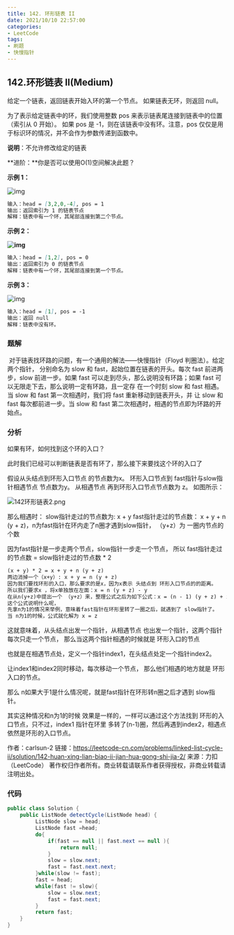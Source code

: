 ```yaml
---
title: 142. 环形链表 II
date: 2021/10/10 22:57:00
categories:
- LeetCode
tags:
- 刷题
- 快慢指针
---
```


## 142.环形链表 II(Medium)

给定一个链表，返回链表开始入环的第一个节点。 如果链表无环，则返回 null。

为了表示给定链表中的环，我们使用整数 pos 来表示链表尾连接到链表中的位置（索引从 0 开始）。 如果 pos 是 -1，则在该链表中没有环。注意，pos 仅仅是用于标识环的情况，并不会作为参数传递到函数中。

**说明**：不允许修改给定的链表

**进阶：**你是否可以使用O(1)空间解决此题？

**示例 1：**



![img](https://assets.leetcode-cn.com/aliyun-lc-upload/uploads/2018/12/07/circularlinkedlist.png)

```markdown
输入：head = [3,2,0,-4], pos = 1
输出：返回索引为 1 的链表节点
解释：链表中有一个环，其尾部连接到第二个节点。
```

**示例 2：**

**![img](https://assets.leetcode-cn.com/aliyun-lc-upload/uploads/2018/12/07/circularlinkedlist_test2.png)**

```markdown
输入：head = [1,2], pos = 0
输出：返回索引为 0 的链表节点
解释：链表中有一个环，其尾部连接到第一个节点。
```

**示例 3：**

![img](https://assets.leetcode-cn.com/aliyun-lc-upload/uploads/2018/12/07/circularlinkedlist_test3.png)

```markdown
输入：head = [1], pos = -1
输出：返回 null
解释：链表中没有环。
```



### 题解

​		对于链表找环路的问题，有一个通用的解法——快慢指针（Floyd 判圈法）。给定两个指针， 分别命名为 slow 和 fast，起始位置在链表的开头。每次 fast 前进两步，slow 前进一步。如果 fast 可以走到尽头，那么说明没有环路；如果 fast 可以无限走下去，那么说明一定有环路，且一定存 在一个时刻 slow 和 fast 相遇。当 slow 和 fast 第一次相遇时，我们将 fast 重新移动到链表开头，并 让 slow 和 fast 每次都前进一步。当 slow 和 fast 第二次相遇时，相遇的节点即为环路的开始点。

### 分析

如果有环，如何找到这个环的入口？

此时我们已经可以判断链表是否有环了，那么接下来要找这个环的入口了

假设从头结点到环形入口节点 的节点数为x。
环形入口节点到 fast指针与slow指针相遇节点 节点数为y。
从相遇节点 再到环形入口节点节点数为 z。 如图所示：

![142环形链表2.png](https://pic.leetcode-cn.com/3be69ecc0e8948a5c0d74edfaed34d3eb92768ab781c1516bf00e618621eda66-142%E7%8E%AF%E5%BD%A2%E9%93%BE%E8%A1%A82.png)

那么相遇时：
slow指针走过的节点数为: x + y
fast指针走过的节点数： x + y + n (y + z)，n为fast指针在环内走了n圈才遇到slow指针， （y+z）为 一圈内节点的个数

因为fast指针是一步走两个节点，slow指针一步走一个节点， 所以 fast指针走过的节点数 = slow指针走过的节点数 * 2

```markdown
(x + y) * 2 = x + y + n (y + z)
两边消掉一个（x+y）: x + y = n (y + z)
因为我们要找环形的入口，那么要求的是x，因为x表示 头结点到 环形入口节点的的距离。
所以我们要求x ，将x单独放在左面：x = n (y + z) - y
在从n(y+z)中提出一个 （y+z）来，整理公式之后为如下公式：x = (n - 1) (y + z) + z 注意这里n一定是大于等于1的，因为 fast指针至少要多走一圈才能相遇slow指针
这个公式说明什么呢，
先拿n为1的情况来举例，意味着fast指针在环形里转了一圈之后，就遇到了 slow指针了。
当 n为1的时候，公式就化解为 x = z
```

这就意味着，从头结点出发一个指针，从相遇节点 也出发一个指针，这两个指针每次只走一个节点， 那么当这两个指针相遇的时候就是 环形入口的节点

也就是在相遇节点处，定义一个指针index1，在头结点处定一个指针index2。

让index1和index2同时移动，每次移动一个节点， 那么他们相遇的地方就是 环形入口的节点。

那么 n如果大于1是什么情况呢，就是fast指针在环形转n圈之后才遇到 slow指针。

其实这种情况和n为1的时候 效果是一样的，一样可以通过这个方法找到 环形的入口节点，只不过，index1 指针在环里 多转了(n-1)圈，然后再遇到index2，相遇点依然是环形的入口节点。

作者：carlsun-2
链接：https://leetcode-cn.com/problems/linked-list-cycle-ii/solution/142-huan-xing-lian-biao-ii-jian-hua-gong-shi-jia-2/
来源：力扣（LeetCode）
著作权归作者所有。商业转载请联系作者获得授权，非商业转载请注明出处。

### 代码

```java
public class Solution {
    public ListNode detectCycle(ListNode head) {
         ListNode slow = head;
         ListNode fast =head;
         do{
             if(fast == null || fast.next == null ){
                 return null;
             }
             slow = slow.next;
             fast = fast.next.next;
         }while(slow != fast);
         fast = head;
         while(fast != slow){
             slow = slow.next;
             fast = fast.next;
         }
         return fast;
    }
}
```

